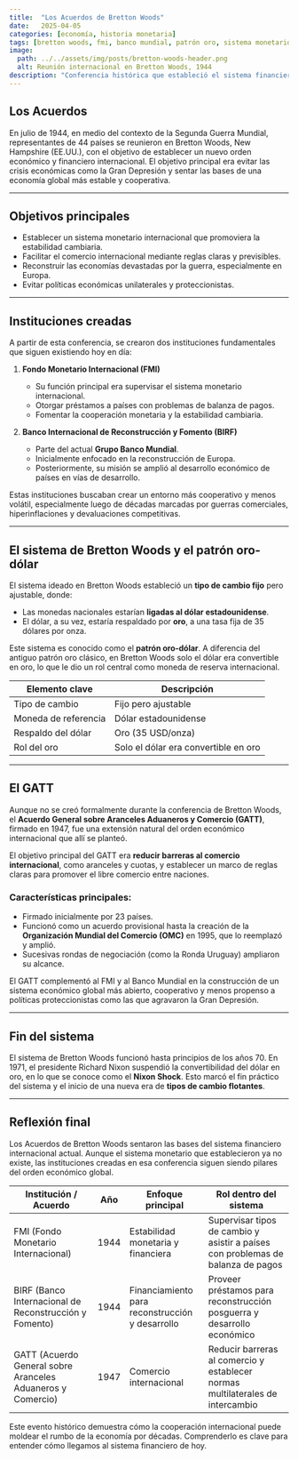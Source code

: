 ```yaml
---
title:  "Los Acuerdos de Bretton Woods"
date:   2025-04-05
categories: [economía, historia monetaria]
tags: [bretton woods, fmi, banco mundial, patrón oro, sistema monetario]
image:
  path: ../../assets/img/posts/bretton-woods-header.png
  alt: Reunión internacional en Bretton Woods, 1944
description: "Conferencia histórica que estableció el sistema financiero internacional tras la Segunda Guerra Mundial."
---
```


## Los Acuerdos

En julio de 1944, en medio del contexto de la Segunda Guerra Mundial, representantes de 44 países se reunieron en Bretton Woods, New Hampshire (EE.UU.), con el objetivo de establecer un nuevo orden económico y financiero internacional. El objetivo principal era evitar las crisis económicas como la Gran Depresión y sentar las bases de una economía global más estable y cooperativa.

---

## Objetivos principales

- Establecer un sistema monetario internacional que promoviera la estabilidad cambiaria.
- Facilitar el comercio internacional mediante reglas claras y previsibles.
- Reconstruir las economías devastadas por la guerra, especialmente en Europa.
- Evitar políticas económicas unilaterales y proteccionistas.

---

## Instituciones creadas

A partir de esta conferencia, se crearon dos instituciones fundamentales que siguen existiendo hoy en día:

1. **Fondo Monetario Internacional (FMI)**  
   - Su función principal era supervisar el sistema monetario internacional.
   - Otorgar préstamos a países con problemas de balanza de pagos.
   - Fomentar la cooperación monetaria y la estabilidad cambiaria.

2. **Banco Internacional de Reconstrucción y Fomento (BIRF)**  
   - Parte del actual **Grupo Banco Mundial**.
   - Inicialmente enfocado en la reconstrucción de Europa.
   - Posteriormente, su misión se amplió al desarrollo económico de países en vías de desarrollo.

Estas instituciones buscaban crear un entorno más cooperativo y menos volátil, especialmente luego de décadas marcadas por guerras comerciales, hiperinflaciones y devaluaciones competitivas.

---

## El sistema de Bretton Woods y el patrón oro-dólar

El sistema ideado en Bretton Woods estableció un **tipo de cambio fijo** pero ajustable, donde:

- Las monedas nacionales estarían **ligadas al dólar estadounidense**.
- El dólar, a su vez, estaría respaldado por **oro**, a una tasa fija de 35 dólares por onza.

Este sistema es conocido como el **patrón oro-dólar**. A diferencia del antiguo patrón oro clásico, en Bretton Woods solo el dólar era convertible en oro, lo que le dio un rol central como moneda de reserva internacional.

| Elemento clave       | Descripción                          |
| -------------------- | ------------------------------------ |
| Tipo de cambio       | Fijo pero ajustable                  |
| Moneda de referencia | Dólar estadounidense                 |
| Respaldo del dólar   | Oro (35 USD/onza)                    |
| Rol del oro          | Solo el dólar era convertible en oro |

---

## El GATT

Aunque no se creó formalmente durante la conferencia de Bretton Woods, el **Acuerdo General sobre Aranceles Aduaneros y Comercio (GATT)**, firmado en 1947, fue una extensión natural del orden económico internacional que allí se planteó.

El objetivo principal del GATT era **reducir barreras al comercio internacional**, como aranceles y cuotas, y establecer un marco de reglas claras para promover el libre comercio entre naciones.

### Características principales:

- Firmado inicialmente por 23 países.
- Funcionó como un acuerdo provisional hasta la creación de la **Organización Mundial del Comercio (OMC)** en 1995, que lo reemplazó y amplió.
- Sucesivas rondas de negociación (como la Ronda Uruguay) ampliaron su alcance.

El GATT complementó al FMI y al Banco Mundial en la construcción de un sistema económico global más abierto, cooperativo y menos propenso a políticas proteccionistas como las que agravaron la Gran Depresión.

---

## Fin del sistema

El sistema de Bretton Woods funcionó hasta principios de los años 70. En 1971, el presidente Richard Nixon suspendió la convertibilidad del dólar en oro, en lo que se conoce como el **Nixon Shock**. Esto marcó el fin práctico del sistema y el inicio de una nueva era de **tipos de cambio flotantes**.

---

## Reflexión final

Los Acuerdos de Bretton Woods sentaron las bases del sistema financiero internacional actual. Aunque el sistema monetario que establecieron ya no existe, las instituciones creadas en esa conferencia siguen siendo pilares del orden económico global.

| Institución / Acuerdo                                       | Año  | Enfoque principal                               | Rol dentro del sistema                                                          |
| ----------------------------------------------------------- | ---- | ----------------------------------------------- | ------------------------------------------------------------------------------- |
| FMI (Fondo Monetario Internacional)                         | 1944 | Estabilidad monetaria y financiera              | Supervisar tipos de cambio y asistir a países con problemas de balanza de pagos |
| BIRF (Banco Internacional de Reconstrucción y Fomento)      | 1944 | Financiamiento para reconstrucción y desarrollo | Proveer préstamos para reconstrucción posguerra y desarrollo económico          |
| GATT (Acuerdo General sobre Aranceles Aduaneros y Comercio) | 1947 | Comercio internacional                          | Reducir barreras al comercio y establecer normas multilaterales de intercambio  |


Este evento histórico demuestra cómo la cooperación internacional puede moldear el rumbo de la economía por décadas. Comprenderlo es clave para entender cómo llegamos al sistema financiero de hoy.

